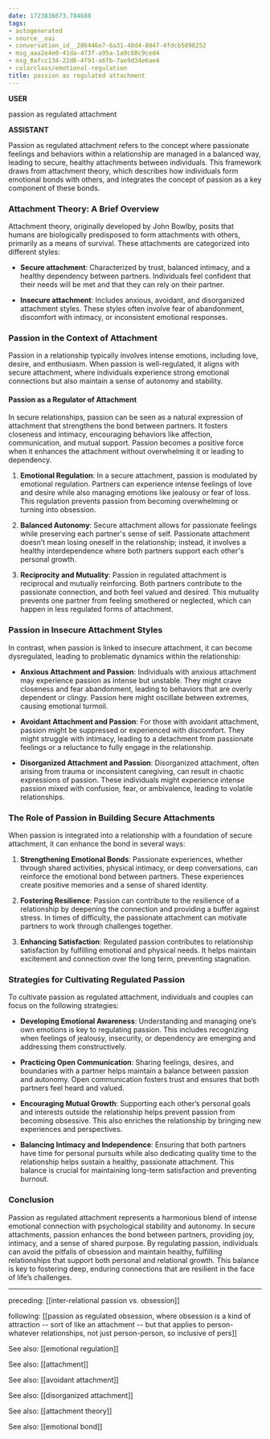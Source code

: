 ```yaml
---
date: 1723836673.784688
tags:
- autogenerated
- source__oai
- conversation_id__286446e7-6a31-40d4-8047-4fdcb5898252
- msg_aaa2e4e0-41da-473f-a95a-1a9c88c9ced4
- msg_8afcc134-22d6-4f91-a6fb-7ae9d34e6ae4
- colorclass/emotional-regulation
title: passion as regulated attachment
---
```


**USER**

passion as regulated attachment


**ASSISTANT**

Passion as regulated attachment refers to the concept where passionate feelings and behaviors within a relationship are managed in a balanced way, leading to secure, healthy attachments between individuals. This framework draws from attachment theory, which describes how individuals form emotional bonds with others, and integrates the concept of passion as a key component of these bonds.

### Attachment Theory: A Brief Overview

Attachment theory, originally developed by John Bowlby, posits that humans are biologically predisposed to form attachments with others, primarily as a means of survival. These attachments are categorized into different styles:

- **Secure attachment**: Characterized by trust, balanced intimacy, and a healthy dependency between partners. Individuals feel confident that their needs will be met and that they can rely on their partner.
  
- **Insecure attachment**: Includes anxious, avoidant, and disorganized attachment styles. These styles often involve fear of abandonment, discomfort with intimacy, or inconsistent emotional responses.

### Passion in the Context of Attachment

Passion in a relationship typically involves intense emotions, including love, desire, and enthusiasm. When passion is well-regulated, it aligns with secure attachment, where individuals experience strong emotional connections but also maintain a sense of autonomy and stability.

#### **Passion as a Regulator of Attachment**

In secure relationships, passion can be seen as a natural expression of attachment that strengthens the bond between partners. It fosters closeness and intimacy, encouraging behaviors like affection, communication, and mutual support. Passion becomes a positive force when it enhances the attachment without overwhelming it or leading to dependency.

1. **Emotional Regulation**: In a secure attachment, passion is modulated by emotional regulation. Partners can experience intense feelings of love and desire while also managing emotions like jealousy or fear of loss. This regulation prevents passion from becoming overwhelming or turning into obsession.

2. **Balanced Autonomy**: Secure attachment allows for passionate feelings while preserving each partner's sense of self. Passionate attachment doesn’t mean losing oneself in the relationship; instead, it involves a healthy interdependence where both partners support each other's personal growth.

3. **Reciprocity and Mutuality**: Passion in regulated attachment is reciprocal and mutually reinforcing. Both partners contribute to the passionate connection, and both feel valued and desired. This mutuality prevents one partner from feeling smothered or neglected, which can happen in less regulated forms of attachment.

### **Passion in Insecure Attachment Styles**

In contrast, when passion is linked to insecure attachment, it can become dysregulated, leading to problematic dynamics within the relationship:

- **Anxious Attachment and Passion**: Individuals with anxious attachment may experience passion as intense but unstable. They might crave closeness and fear abandonment, leading to behaviors that are overly dependent or clingy. Passion here might oscillate between extremes, causing emotional turmoil.

- **Avoidant Attachment and Passion**: For those with avoidant attachment, passion might be suppressed or experienced with discomfort. They might struggle with intimacy, leading to a detachment from passionate feelings or a reluctance to fully engage in the relationship.

- **Disorganized Attachment and Passion**: Disorganized attachment, often arising from trauma or inconsistent caregiving, can result in chaotic expressions of passion. These individuals might experience intense passion mixed with confusion, fear, or ambivalence, leading to volatile relationships.

### **The Role of Passion in Building Secure Attachments**

When passion is integrated into a relationship with a foundation of secure attachment, it can enhance the bond in several ways:

1. **Strengthening Emotional Bonds**: Passionate experiences, whether through shared activities, physical intimacy, or deep conversations, can reinforce the emotional bond between partners. These experiences create positive memories and a sense of shared identity.

2. **Fostering Resilience**: Passion can contribute to the resilience of a relationship by deepening the connection and providing a buffer against stress. In times of difficulty, the passionate attachment can motivate partners to work through challenges together.

3. **Enhancing Satisfaction**: Regulated passion contributes to relationship satisfaction by fulfilling emotional and physical needs. It helps maintain excitement and connection over the long term, preventing stagnation.

### **Strategies for Cultivating Regulated Passion**

To cultivate passion as regulated attachment, individuals and couples can focus on the following strategies:

- **Developing Emotional Awareness**: Understanding and managing one’s own emotions is key to regulating passion. This includes recognizing when feelings of jealousy, insecurity, or dependency are emerging and addressing them constructively.

- **Practicing Open Communication**: Sharing feelings, desires, and boundaries with a partner helps maintain a balance between passion and autonomy. Open communication fosters trust and ensures that both partners feel heard and valued.

- **Encouraging Mutual Growth**: Supporting each other’s personal goals and interests outside the relationship helps prevent passion from becoming obsessive. This also enriches the relationship by bringing new experiences and perspectives.

- **Balancing Intimacy and Independence**: Ensuring that both partners have time for personal pursuits while also dedicating quality time to the relationship helps sustain a healthy, passionate attachment. This balance is crucial for maintaining long-term satisfaction and preventing burnout.

### **Conclusion**

Passion as regulated attachment represents a harmonious blend of intense emotional connection with psychological stability and autonomy. In secure attachments, passion enhances the bond between partners, providing joy, intimacy, and a sense of shared purpose. By regulating passion, individuals can avoid the pitfalls of obsession and maintain healthy, fulfilling relationships that support both personal and relational growth. This balance is key to fostering deep, enduring connections that are resilient in the face of life’s challenges.


---

preceding: [[inter-relational passion vs. obsession]]  


following: [[passion as regulated obsession, where obsession is a kind of attraction -- sort of like an attachment -- but that applies to person-whatever relationships, not just person-person, so inclusive of pers]]

See also: [[emotional regulation]]


See also: [[attachment]]


See also: [[avoidant attachment]]


See also: [[disorganized attachment]]


See also: [[attachment theory]]


See also: [[emotional bond]]